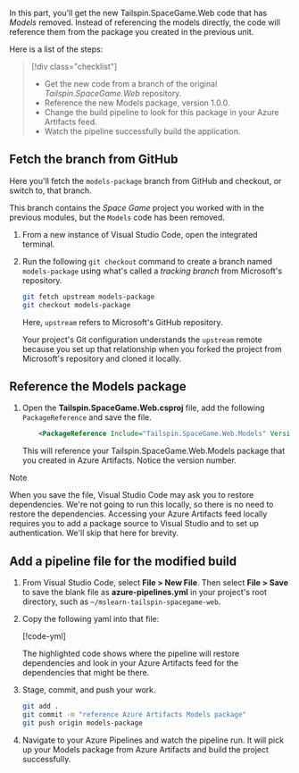 In this part, you'll get the new Tailspin.SpaceGame.Web code that has *Models* removed. Instead of referencing the models directly, the code will reference them from the package you created in the previous unit. 

Here is a list of the steps:

> [!div class="checklist"]
> * Get the new code from a branch of the original *Tailspin.SpaceGame.Web* repository.
> * Reference the new Models package, version 1.0.0.
> * Change the build pipeline to look for this package in your Azure Artifacts feed.
> * Watch the pipeline successfully build the application.

## Fetch the branch from GitHub

Here you'll fetch the `models-package` branch from GitHub and checkout, or switch to, that branch.

This branch contains the _Space Game_ project you worked with in the previous modules, but the `Models` code has been removed.

1. From a new instance of Visual Studio Code, open the integrated terminal.

1. Run the following `git checkout` command to create a branch named `models-package` using what's called a _tracking branch_ from Microsoft's repository.

    ```bash
    git fetch upstream models-package
    git checkout models-package
    ```

    Here, `upstream` refers to Microsoft's GitHub repository.

    Your project's Git configuration understands the `upstream` remote because you set up that relationship when you forked the project from Microsoft's repository and cloned it locally.

## Reference the Models package

1. Open the **Tailspin.SpaceGame.Web.csproj** file, add the following `PackageReference` and save the file.

    ```xml
        <PackageReference Include="Tailspin.SpaceGame.Web.Models" Version="1.0.0" />
    ```

    This will reference your Tailspin.SpaceGame.Web.Models package that you created in Azure Artifacts. Notice the version number.

> [!NOTE]
> When you save the file, Visual Studio Code may ask you to restore dependencies. We're not going to run this locally, so there is no need to restore the dependencies. Accessing your Azure Artifacts feed locally requires you to add a package source to Visual Studio and to set up authentication. We'll skip that here for brevity.

## Add a pipeline file for the modified build

1. From Visual Studio Code, select **File > New File**. Then select **File > Save** to save the blank file as **azure-pipelines.yml** in your project's root directory, such as `~/mslearn-tailspin-spacegame-web`.

1. Copy the following yaml into that file:

    [!code-yml[](code/6-azure-pipelines-yaml.yml?highlight=36-42)]

      The highlighted code shows where the pipeline will restore dependencies and look in your Azure Artifacts feed for the dependencies that might be there.

1. Stage, commit, and push your work.

    ```bash
    git add .
    git commit -m "reference Azure Artifacts Models package"
    git push origin models-package
    ```

1. Navigate to your Azure Pipelines and watch the pipeline run. It will pick up your Models package from Azure Artifacts and build the project successfully.